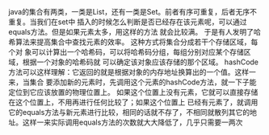java的集合有两类，一类是List，还有一类是Set。前者有序可重复，后者无序不重复。当我们在set中
插入的时候怎么判断是否已经存在该元素呢，可以通过equals方法。但是如果元素太多，用这样的方法
就会比较满。
于是有人发明了哈希算法来提高集合中查找元素的效率。 这种方式将集合分成若干个存储区域，每个对
象可以计算出一个哈希码，可以将哈希码分组，每组分别对应某个存储区域，根据一个对象的哈希码就
可以确定该对象应该存储的那个区域。
hashCode方法可以这样理解：它返回的就是根据对象的内存地址换算出的一个值。这样一来，当集合
要添加新的元素时，先调用这个元素的hashCode方法，就一下子能定位到它应该放置的物理位置上。
如果这个位置上没有元素，它就可以直接存储在这个位置上，不用再进行任何比较了；如果这个位置上
已经有元素了，就调用它的equals方法与新元素进行比较，相同的话就不存了，不相同就散列其它的地
址。这样一来实际调用equals方法的次数就大大降低了，几乎只需要一两次